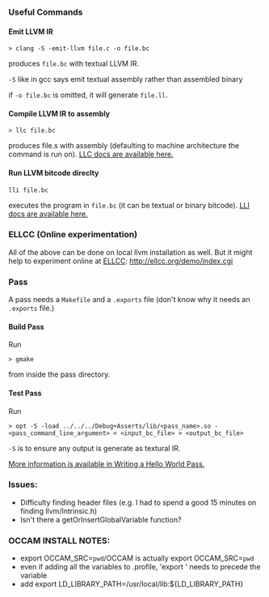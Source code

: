### Useful Commands
#### Emit LLVM IR

```
> clang -S -emit-llvm file.c -o file.bc
```

 produces `file.bc` with textual LLVM IR.

`-S` like in gcc says emit textual assembly rather than assembled binary

if `-o file.bc` is omitted, it will generate `file.ll`.

#### Compile LLVM IR to assembly
```
> llc file.bc
```

produces file.s with assembly (defaulting to machine architecture the command is run on). [LLC docs are available here.](http://llvm.org/cmds/llc.html)

#### Run LLVM bitcode direclty
```
lli file.bc
```

executes the program in `file.bc` (it can be textual or binary bitcode). [LLI docs are available here.](http://llvm.org/docs/CommandGuide/lli.html)

### ELLCC (Online experimentation)
All of the above can be done on local llvm installation as well. But it might help to experiment online at [ELLCC](http://ellcc.org/demo/index.cgi): http://ellcc.org/demo/index.cgi

### Pass
A pass needs a `Makefile` and a `.exports` file (don't know why it needs an `.exports` file.)

#### Build Pass
Run

```
> gmake
```

from inside the pass directory.

#### Test Pass
Run

```
> opt -S -load ../../../Debug+Asserts/lib/<pass_name>.so -<pass_command_line_argument> < <input_bc_file> > <output_bc_file>
```

`-S` is to ensure any output is generate as textural IR.

[More information is available in Writing a Hello World Pass.](http://llvm.org/docs/WritingAnLLVMPass.html)


### Issues:
* Difficulty finding header files (e.g. I had to spend a good 15 minutes on finding llvm/Intrinsic.h)
* Isn't there a getOrInsertGlobalVariable function?

### OCCAM INSTALL NOTES:
- export OCCAM_SRC=`pwd`/OCCAM is actually export OCCAM_SRC=`pwd`
- even if adding all the variables to .profile, 'export ' needs to precede the variable
- add export LD_LIBRARY_PATH=/usr/local/lib:${LD_LIBRARY_PATH}
